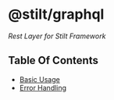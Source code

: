 # @stilt/graphql

*Rest Layer for Stilt Framework*

## Table Of Contents

- [Basic Usage](docs/USAGE.md)
- [Error Handling](docs/ERRORS.md)
